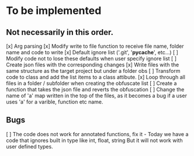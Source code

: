 # To be implemented

## Not necessarily in this order.

[x] Arg parsing
[x] Modify write to file function to receive file name, folder name and code to write
[x] Default ignore list ('.git', '__pycache__', etc...)
[ ] Modify code not to lose these defaults when user specify ignore list
[ ] Create json files with the corresponding changes
[x] Write files with the same structure as the target project but under a folder obs
[ ] Transform code to class and add the list items to a class attibute.
[x] Loop through all files in a folder / subfolder when creating the obfuscate list
[ ] Create a function that takes the json file and reverts the obfuscation
[ ] Change the name of 'a' map written in the top of the files, as it becomes a bug
    if a user uses 'a' for a varible, function etc name.

## Bugs

[ ] The code does not work for annotated functions, fix it
    - Today we have a code that ignores built in type like int, float, string
      But it will not work with user defined types.

